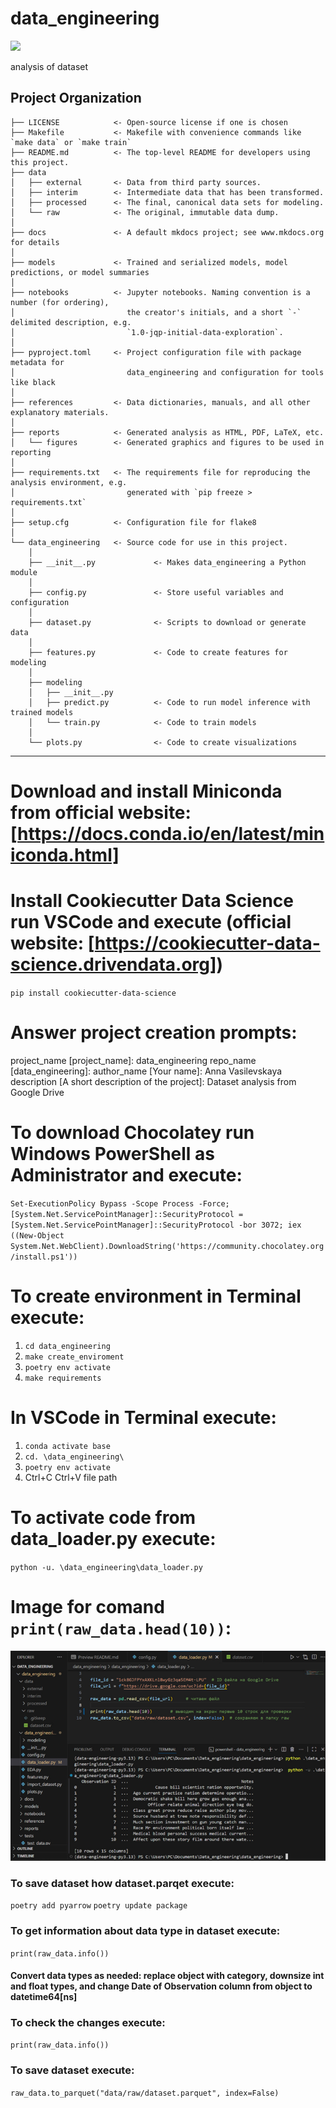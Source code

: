 # data_engineering

<a target="_blank" href="https://cookiecutter-data-science.drivendata.org/">
    <img src="https://img.shields.io/badge/CCDS-Project%20template-328F97?logo=cookiecutter" />
</a>

analysis of dataset

## Project Organization

```
├── LICENSE            <- Open-source license if one is chosen
├── Makefile           <- Makefile with convenience commands like `make data` or `make train`
├── README.md          <- The top-level README for developers using this project.
├── data
│   ├── external       <- Data from third party sources.
│   ├── interim        <- Intermediate data that has been transformed.
│   ├── processed      <- The final, canonical data sets for modeling.
│   └── raw            <- The original, immutable data dump.
│
├── docs               <- A default mkdocs project; see www.mkdocs.org for details
│
├── models             <- Trained and serialized models, model predictions, or model summaries
│
├── notebooks          <- Jupyter notebooks. Naming convention is a number (for ordering),
│                         the creator's initials, and a short `-` delimited description, e.g.
│                         `1.0-jqp-initial-data-exploration`.
│
├── pyproject.toml     <- Project configuration file with package metadata for 
│                         data_engineering and configuration for tools like black
│
├── references         <- Data dictionaries, manuals, and all other explanatory materials.
│
├── reports            <- Generated analysis as HTML, PDF, LaTeX, etc.
│   └── figures        <- Generated graphics and figures to be used in reporting
│
├── requirements.txt   <- The requirements file for reproducing the analysis environment, e.g.
│                         generated with `pip freeze > requirements.txt`
│
├── setup.cfg          <- Configuration file for flake8
│
└── data_engineering   <- Source code for use in this project.
    │
    ├── __init__.py             <- Makes data_engineering a Python module
    │
    ├── config.py               <- Store useful variables and configuration
    │
    ├── dataset.py              <- Scripts to download or generate data
    │
    ├── features.py             <- Code to create features for modeling
    │
    ├── modeling                
    │   ├── __init__.py 
    │   ├── predict.py          <- Code to run model inference with trained models          
    │   └── train.py            <- Code to train models
    │
    └── plots.py                <- Code to create visualizations
```

--------
# Download and install Miniconda from official website: [https://docs.conda.io/en/latest/miniconda.html]
# Install Cookiecutter Data Science run VSCode and execute (official website: [https://cookiecutter-data-science.drivendata.org])
`pip install cookiecutter-data-science`
# Answer project creation prompts:
project_name [project_name]: data_engineering
repo_name [data_engineering]: 
author_name [Your name]: Anna Vasilevskaya  
description [A short description of the project]: Dataset analysis from Google Drive
# To download Chocolatey run Windows PowerShell as Administrator and execute:
`Set-ExecutionPolicy Bypass -Scope Process -Force; [System.Net.ServicePointManager]::SecurityProtocol = [System.Net.ServicePointManager]::SecurityProtocol -bor 3072; iex ((New-Object System.Net.WebClient).DownloadString('https://community.chocolatey.org/install.ps1'))`
# To create environment in Terminal execute:
1.	`cd data_engineering`
2.	`make create_enviroment`
3.	`poetry env activate`
4.	`make requirements`
# In VSCode in Terminal execute:
1.	`conda activate base`
2.	`cd. \data_engineering\`
3.	`poetry env activate`
4.	Ctrl+C Ctrl+V file path
# To activate code from data_loader.py execute:
`python -u. \data_engineering\data_loader.py`
# Image for comand `print(raw_data.head(10))`:
![Installation Conda](images/head(10).png)
### To save dataset how dataset.parqet execute:
`poetry add pyarrow`
`poetry update package`
### To get information about data type in dataset execute:
`print(raw_data.info())`
#### Convert data types as needed: replace object with category, downsize int and float types, and change Date of Observation column from object to datetime64[ns]
### To check the changes execute:
`print(raw_data.info())`
### To save dataset execute:
`raw_data.to_parquet("data/raw/dataset.parquet", index=False)`